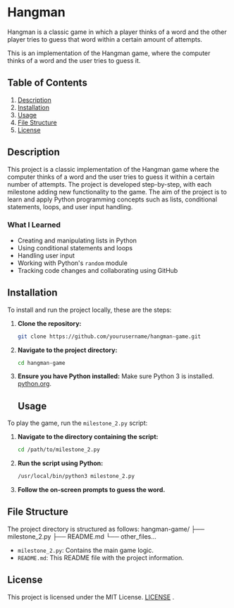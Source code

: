 # Hangman
Hangman is a classic game in which a player thinks of a word and the other player tries to guess that word within a certain amount of attempts.

This is an implementation of the Hangman game, where the computer thinks of a word and the user tries to guess it. 

## Table of Contents
1. [Description](#description)
2. [Installation](#installation)
3. [Usage](#usage)
4. [File Structure](#file-structure)
5. [License](#license)

## Description
This project is a classic implementation of the Hangman game where the computer thinks of a word and the user tries to guess it within a certain number of attempts. The project is developed step-by-step, with each milestone adding new functionality to the game. The aim of the project is to learn and apply Python programming concepts such as lists, conditional statements, loops, and user input handling.

### What I Learned
- Creating and manipulating lists in Python
- Using conditional statements and loops
- Handling user input
- Working with Python's `random` module
- Tracking code changes and collaborating using GitHub

## Installation
To install and run the project locally, these are the steps:

1. **Clone the repository:**
    ```sh
    git clone https://github.com/yourusername/hangman-game.git
    ```
2. **Navigate to the project directory:**
    ```sh
    cd hangman-game
    ```
3. **Ensure you have Python installed:**
    Make sure Python 3 is installed. [python.org](https://www.python.org/).

    ## Usage
To play the game, run the `milestone_2.py` script:

1. **Navigate to the directory containing the script:**
    ```sh
    cd /path/to/milestone_2.py
    ```
2. **Run the script using Python:**
    ```sh
    /usr/local/bin/python3 milestone_2.py
    ```
3. **Follow the on-screen prompts to guess the word.**

## File Structure
The project directory is structured as follows:
hangman-game/
├── milestone_2.py
├── README.md
└── other_files...

- `milestone_2.py`: Contains the main game logic.
- `README.md`: This README file with the project information.

## License
This project is licensed under the MIT License. [LICENSE](LICENSE) .
